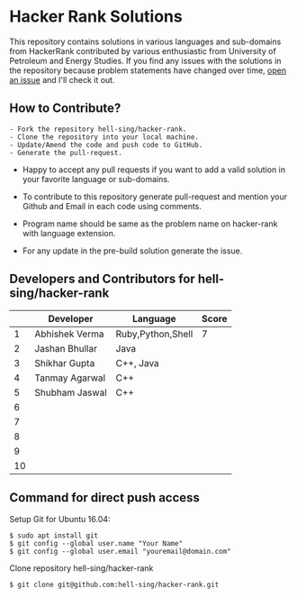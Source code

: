 # Hacker Rank Solutions
 This repository contains solutions in various languages and sub-domains from HackerRank contributed by various enthusiastic from University of Petroleum and Energy Studies. If you find any issues with the solutions in the repository because problem statements have changed over time, [open an issue](https://github.com/hell-sing/hacker-rank/issues) and I'll check it out.  

## How to Contribute?
```
- Fork the repository hell-sing/hacker-rank.
- Clone the repository into your local machine.
- Update/Amend the code and push code to GitHub.
- Generate the pull-request.
```

* Happy to accept any pull requests if you want to add a valid solution in your favorite language or sub-domains.

* To contribute to this repository generate pull-request and mention your Github and Email in each code using comments.

* Program name should be same as the problem name on hacker-rank with language extension.

* For any update in the pre-build solution generate the issue.

## Developers and Contributors for hell-sing/hacker-rank

|   |   Developer  |     Language    |  Score     |
|---|--------------|-----------------|------------|
| 1 |Abhishek Verma|Ruby,Python,Shell|     7      |
| 2 |Jashan Bhullar|     Java        |            |
| 3 |Shikhar Gupta |  C++, Java      |            |
| 4 |Tanmay Agarwal|  C++            |            |
| 5 |Shubham Jaswal|  C++            |            |
| 6 |              |                 |            |
| 7 |              |                 |            |
| 8 |              |                 |            |
| 9 |              |                 |            |
| 10|              |                 |            |  

## Command for direct push access

Setup Git for Ubuntu 16.04:
```
$ sudo apt install git
$ git config --global user.name "Your Name"
$ git config --global user.email "youremail@domain.com"
```

Clone repository hell-sing/hacker-rank
```
$ git clone git@github.com:hell-sing/hacker-rank.git
```
